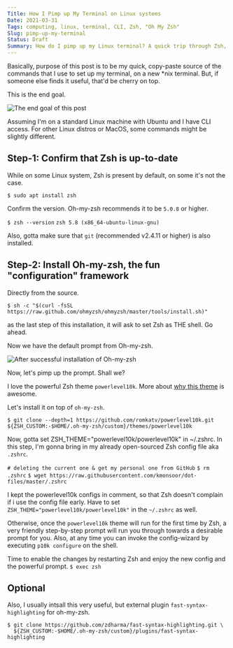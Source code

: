 ```yaml
---
Title: How I Pimp up My Terminal on Linux systems
Date: 2021-03-31
Tags: computing, linux, terminal, CLI, Zsh, "Oh My Zsh"
Slug: pimp-up-my-terminal
Status: Draft
Summary: How do I pimp up my Linux terminal? A quick trip through Zsh, Oh-my-zsh, and other power tools to make the command-line based workflow smooth and cool.
---
```


Basically, purpose of this post is to be my quick, copy-paste source of the commands that I use to set up my terminal, on a new *nix terminal.
But, if someone else finds it useful, that'd be cherry on top.

This is the end goal.

![The end goal of this post](https://i.imgur.com/YqnBifw.png)

Assuming I'm on a standard Linux machine with Ubuntu and I have CLI access. For other Linux distros or MacOS, some commands might be slightly different.

Step-1: Confirm that Zsh is up-to-date
------------------------------
While on some Linux system, Zsh is present by default, on some it's not the case. 

`$ sudo apt install zsh`

Confirm the version. Oh-my-zsh recommends it to be `5.0.8` or higher.

`$ zsh --version`
`zsh 5.8 (x86_64-ubuntu-linux-gnu)`

Also, gotta make sure that `git` (recommended v2.4.11 or higher) is also installed.


Step-2: Install Oh-my-zsh, the fun "configuration" framework
----------------------------------------------------
Directly from the source.

`$ sh -c "$(curl -fsSL https://raw.github.com/ohmyzsh/ohmyzsh/master/tools/install.sh)"`


as the last step of this installation, it will ask to set Zsh as THE shell. Go ahead.

Now we have the default prompt from Oh-my-zsh. 

![After successful installation of Oh-my-zsh](https://i.imgur.com/HOVqqvi.png)

Now, let's pimp up the prompt. Shall we?

I love the powerful Zsh theme `powerlevel10k`. More about [why this theme](https://github.com/romkatv/powerlevel10k#features) is awesome.

Let's install it on top of `oh-my-zsh`.

`$ git clone --depth=1 https://github.com/romkatv/powerlevel10k.git ${ZSH_CUSTOM:-$HOME/.oh-my-zsh/custom}/themes/powerlevel10k`

Now, gotta set ZSH_THEME="powerlevel10k/powerlevel10k" in ~/.zshrc.
In this step, I'm gonna bring in my already open-sourced Zsh config file aka `.zshrc`. 

`# deleting the current one & get my personal one from GitHub`
`$ rm .zshrc` 
`$ wget https://raw.githubusercontent.com/kmonsoor/dot-files/master/.zshrc`

I kept the powerlevel10k configs in comment, so that Zsh doesn't complain if i use the config file early.
Have to set `ZSH_THEME="powerlevel10k/powerlevel10k"` in the `~/.zshrc` as well.

Otherwise, once the `powerlevel10k` theme will run for the first time by Zsh, a very friendly step-by-step prompt will run you through towards a desirable prompt for you. Also, at any time you can invoke the config-wizard by executing `p10k configure` on the shell.

Time to enable the changes by restarting Zsh and enjoy the new config and the powerful prompt.
`$ exec zsh`


Optional
--------
Also, I usually intsall this very useful, but external plugin `fast-syntax-highlighting` for oh-my-zsh.

```
$ git clone https://github.com/zdharma/fast-syntax-highlighting.git \
  ${ZSH_CUSTOM:-$HOME/.oh-my-zsh/custom}/plugins/fast-syntax-highlighting
```
